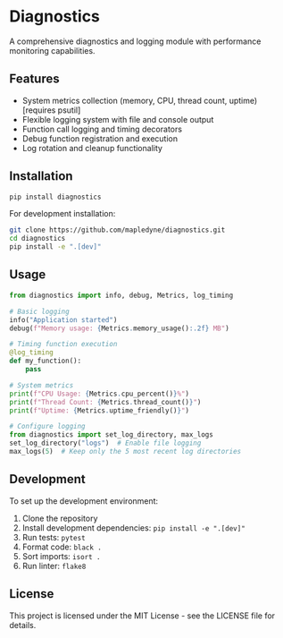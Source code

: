 # Diagnostics

A comprehensive diagnostics and logging module with performance monitoring capabilities.

## Features

- System metrics collection (memory, CPU, thread count, uptime) [requires psutil]
- Flexible logging system with file and console output
- Function call logging and timing decorators
- Debug function registration and execution
- Log rotation and cleanup functionality

## Installation

```bash
pip install diagnostics
```

For development installation:

```bash
git clone https://github.com/mapledyne/diagnostics.git
cd diagnostics
pip install -e ".[dev]"
```

## Usage

```python
from diagnostics import info, debug, Metrics, log_timing

# Basic logging
info("Application started")
debug(f"Memory usage: {Metrics.memory_usage():.2f} MB")

# Timing function execution
@log_timing
def my_function():
    pass

# System metrics
print(f"CPU Usage: {Metrics.cpu_percent()}%")
print(f"Thread Count: {Metrics.thread_count()}")
print(f"Uptime: {Metrics.uptime_friendly()}")

# Configure logging
from diagnostics import set_log_directory, max_logs
set_log_directory("logs")  # Enable file logging
max_logs(5)  # Keep only the 5 most recent log directories
```

## Development

To set up the development environment:

1. Clone the repository
2. Install development dependencies: `pip install -e ".[dev]"`
3. Run tests: `pytest`
4. Format code: `black .`
5. Sort imports: `isort .`
6. Run linter: `flake8`

## License

This project is licensed under the MIT License - see the LICENSE file for details.
